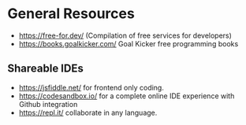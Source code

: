 # General Resources
- https://free-for.dev/ (Compilation of free services for developers)
- https://books.goalkicker.com/ Goal Kicker free programming books

## Shareable IDEs
- https://jsfiddle.net/ for frontend only coding.
- https://codesandbox.io/ for a complete online IDE experience with Github integration
- https://repl.it/ collaborate in any language.
